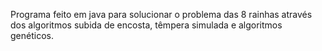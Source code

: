 Programa feito em java para solucionar o problema das 8 rainhas através dos algoritmos subida de encosta, têmpera simulada e algoritmos genéticos. 
